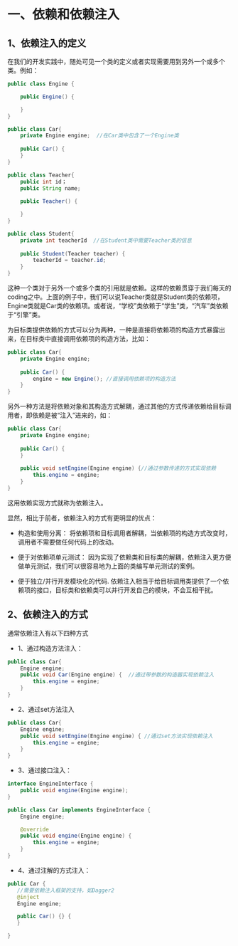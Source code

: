 
# 一、依赖和依赖注入

## 1、依赖注入的定义

在我们的开发实践中，随处可见一个类的定义或者实现需要用到另外一个或多个类。例如：

```java
public class Engine {

    public Engine() {

    }
}

public class Car{
	private Engine engine;  //在Car类中包含了一个Engine类
	
	public Car() {
	}
}
```

```java
public class Teacher{
	public int id；
	public String name;
	
    public Teacher() {

    }
}

public class Student{
	private int teacherId  //在Student类中需要Teacher类的信息
	
	public Student(Teacher teacher) {
		teacherId = teacher.id;
	}
}
```


这种一个类对于另外一个或多个类的引用就是依赖。这样的依赖贯穿于我们每天的coding之中。上面的例子中，我们可以说Teacher类就是Student类的依赖项，Engine类就是Car类的依赖项。或者说，“学校”类依赖于“学生”类，“汽车”类依赖于“引擎”类。

为目标类提供依赖的方式可以分为两种，一种是直接将依赖项的构造方式暴露出来，在目标类中直接调用依赖项的构造方法，比如：
```java
public class Car{
	private Engine engine;
	
	public Car() {
		engine = new Engine(); //直接调用依赖项的构造方法
	}
}
```
另外一种方法是将依赖对象和其构造方式解耦，通过其他的方式传递依赖给目标调用者，即依赖是被“注入”进来的，如：
```java
public class Car{
	private Engine engine;
	
	public Car() {
	}
	
	public void setEngine(Engine engine) {//通过参数传递的方式实现依赖
		this.engine = engine;
	}
}
```
这用依赖实现方式就称为依赖注入。

显然，相比于前者，依赖注入的方式有更明显的优点：

- 构造和使用分离：
将依赖项和目标调用者解耦，当依赖项的构造方式改变时，调用者不需要做任何代码上的改动。

- 便于对依赖项单元测试：
因为实现了依赖类和目标类的解耦，依赖注入更方便做单元测试，我们可以很容易地为上面的类编写单元测试的案例。

-  便于独立/并行开发模块化的代码.
依赖注入相当于给目标调用类提供了一个依赖项的接口，目标类和依赖类可以并行开发自己的模块，不会互相干扰。

## 2、依赖注入的方式

通常依赖注入有以下四种方式

- 1、通过构造方法注入：
```java
public class Car{    
	Engine engine;    
	public void Car(Engine engine) {  //通过带参数的构造器实现依赖注入      
		this.engine = engine;    
	}
}
```
- 2、通过set方法注入
```java
public class Car{    
	Engine engine;    
	public void setEngine(Engine engine) { //通过set方法实现依赖注入        
		this.engine = engine;    
	}
}
```
- 3、通过接口注入：
```java
interface EngineInterface {    
	public void engine(Engine engine);
}

public class Car implements EngineInterface {    
	Engine engine;        

	@override      
	public void engine(Engine engine) {            
		this.engine = engine;        
	}  
}
```

- 4、通过注解的方式注入：
 ```java
 public Car {    
	//需要依赖注入框架的支持，如Dagger2    
	@inject    
	Engine engine;    

	public Car() {} {
	}

}
 ```